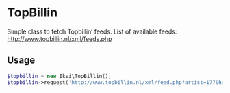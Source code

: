 # TopBillin

Simple class to fetch Topbillin’ feeds. List of available feeds: http://www.topbillin.nl/xml/feeds.php

## Usage

```PHP
$topbillin = new Iksi\TopBillin();
$topbillin->request('http://www.topbillin.nl/xml/feed.php?artist=177&hash=3cae13233d1b1b6b3249a23715fcd1dc');
```
